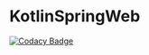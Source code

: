 # KotlinSpringWeb

[![Codacy Badge](https://api.codacy.com/project/badge/Grade/fcea89c40c204fb9bfac12f3dd58168a)](https://app.codacy.com/app/TheOnexx/KotlinSpringWeb?utm_source=github.com&utm_medium=referral&utm_content=TheOnexx/KotlinSpringWeb&utm_campaign=Badge_Grade_Dashboard)
